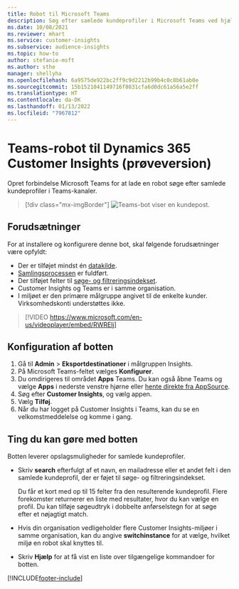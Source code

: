 ```yaml
---
title: Robot til Microsoft Teams
description: Søg efter samlede kundeprofiler i Microsoft Teams ved hjælp af en robot.
ms.date: 10/08/2021
ms.reviewer: mhart
ms.service: customer-insights
ms.subservice: audience-insights
ms.topic: how-to
author: stefanie-msft
ms.author: sthe
manager: shellyha
ms.openlocfilehash: 6a9575de922bc2ff9c9d2212b99b4c0c8b61ab0e
ms.sourcegitcommit: 15b1521041149716f8031cfa6d0dc61a56a5e2ff
ms.translationtype: HT
ms.contentlocale: da-DK
ms.lasthandoff: 01/13/2022
ms.locfileid: "7967812"
---
```

# <a name="teams-bot-for-dynamics-365-customer-insights-preview"></a>Teams-robot til Dynamics 365 Customer Insights (prøveversion)

Opret forbindelse Microsoft Teams for at lade en robot søge efter samlede kundeprofiler i Teams-kanaler.

> [!div class="mx-imgBorder"]
> ![Teams-bot viser en kundepost.](media/teams-bot.png "Teams-bot viser en kundepost")

## <a name="prerequisites"></a>Forudsætninger

For at installere og konfigurere denne bot, skal følgende forudsætninger være opfyldt:

- Der er tilføjet mindst én [datakilde](data-sources.md).
- [Samlingsprocessen](data-unification.md) er fuldført.
- Der tilføjet felter til [søge- og filtreringsindekset](search-filter-index.md).
- Customer Insights og Teams er i samme organisation.
- I miljøet er den primære målgruppe angivet til de enkelte kunder. Virksomhedskonti understøttes ikke.


> [!VIDEO https://www.microsoft.com/en-us/videoplayer/embed/RWRElj]
## <a name="configure-the-bot"></a>Konfiguration af botten

1. Gå til **Admin** > **Eksportdestinationer** i målgruppen Insights.
1. På Microsoft Teams-feltet vælges **Konfigurer**.
1. Du omdirigeres til området **Apps** Teams. Du kan også åbne Teams og vælge **Apps** i nederste venstre hjørne eller [hente direkte fra AppSource](https://go.microsoft.com/fwlink/?linkid=2124104).
1. Søg efter **Customer Insights**, og vælg appen.
1. Vælg **Tilføj**.
1. Når du har logget på Customer Insights i Teams, kan du se en velkomstmeddelelse og komme i gang.

## <a name="things-you-can-do-with-the-bot"></a>Ting du kan gøre med botten

Botten leverer opslagsmuligheder for samlede kundeprofiler.

- Skriv **search** efterfulgt af et navn, en mailadresse eller et andet felt i den samlede kundeprofil, der er føjet til søge- og filtreringsindekset.

  Du får et kort med op til 15 felter fra den resulterende kundeprofil. Flere forekomster returnerer en liste med resultater, hvor du kan vælge en profil. Du kan tilføje søgeudtryk i dobbelte anførselstegn for at søge efter et nøjagtigt match.

- Hvis din organisation vedligeholder flere Customer Insights-miljøer i samme organisation, kan du angive **switchinstance** for at vælge, hvilket miljø en robot skal knyttes til.

- Skriv **Hjælp** for at få vist en liste over tilgængelige kommandoer for botten.  


[!INCLUDE[footer-include](../includes/footer-banner.md)]